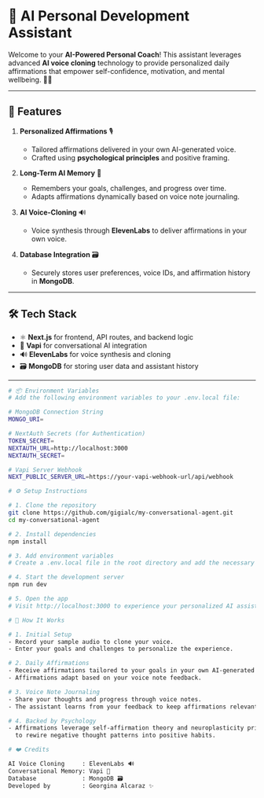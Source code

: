# 🧘 **AI Personal Development Assistant**

Welcome to your **AI-Powered Personal Coach**! This assistant leverages advanced **AI voice cloning** technology to provide personalized daily affirmations that empower self-confidence, motivation, and mental wellbeing. 🧠💡  

---

## 🌟 **Features**

1. **Personalized Affirmations** 🎙️  
   - Tailored affirmations delivered in your own AI-generated voice.  
   - Crafted using **psychological principles** and positive framing.  

2. **Long-Term AI Memory** 📓  
   - Remembers your goals, challenges, and progress over time.  
   - Adapts affirmations dynamically based on voice note journaling.  

3. **AI Voice-Cloning** 🔊  
   - Voice synthesis through **ElevenLabs** to deliver affirmations in your own voice.  

4. **Database Integration** 🗃️  
   - Securely stores user preferences, voice IDs, and affirmation history in **MongoDB**.  

---

## 🛠️ **Tech Stack**

- ⚛️ **Next.js** for frontend, API routes, and backend logic  
- 🤖 **Vapi** for conversational AI integration  
- 🔊 **ElevenLabs** for voice synthesis and cloning  
- 🗃️ **MongoDB** for storing user data and assistant history  

---

```bash
# 📦 Environment Variables
# Add the following environment variables to your .env.local file:

# MongoDB Connection String
MONGO_URI=

# NextAuth Secrets (for Authentication)
TOKEN_SECRET=
NEXTAUTH_URL=http://localhost:3000
NEXTAUTH_SECRET=

# Vapi Server Webhook
NEXT_PUBLIC_SERVER_URL=https://your-vapi-webhook-url/api/webhook

# ⚙️ Setup Instructions

# 1. Clone the repository
git clone https://github.com/gigialc/my-conversational-agent.git
cd my-conversational-agent

# 2. Install dependencies
npm install

# 3. Add environment variables
# Create a .env.local file in the root directory and add the necessary variables.

# 4. Start the development server
npm run dev

# 5. Open the app
# Visit http://localhost:3000 to experience your personalized AI assistant.

# 🎯 How It Works

# 1. Initial Setup
- Record your sample audio to clone your voice.
- Enter your goals and challenges to personalize the experience.

# 2. Daily Affirmations
- Receive affirmations tailored to your goals in your own AI-generated voice.
- Affirmations adapt based on your voice note feedback.

# 3. Voice Note Journaling
- Share your thoughts and progress through voice notes.
- The assistant learns from your feedback to keep affirmations relevant.

# 4. Backed by Psychology
- Affirmations leverage self-affirmation theory and neuroplasticity principles
  to rewire negative thought patterns into positive habits.

# ❤️ Credits

AI Voice Cloning     : ElevenLabs 🔊
Conversational Memory: Vapi 🤖
Database             : MongoDB 🗃️
Developed by         : Georgina Alcaraz ✨
